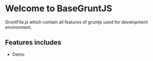 # Welcome to BaseGruntJS

GruntFile.js which contain all features of gruntjs used for development environment.

## Features includes 
- Demo
